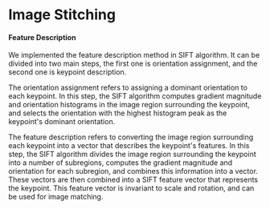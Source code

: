 # Image Stitching


#### Feature Description
We implemented the feature description method in SIFT algorithm.
It can be divided into two main steps, the first one is orientation assignment, and the second one is keypoint description.

The orientation assignment refers to assigning a dominant orientation to each keypoint. In this step, the SIFT algorithm computes gradient magnitude and orientation histograms in the image region surrounding the keypoint, and selects the orientation with the highest histogram peak as the keypoint's dominant orientation.

The feature description refers to converting the image region surrounding each keypoint into a vector that describes the keypoint's features. In this step, the SIFT algorithm divides the image region surrounding the keypoint into a number of subregions, computes the gradient magnitude and orientation for each subregion, and combines this information into a vector. These vectors are then combined into a SIFT feature vector that represents the keypoint. This feature vector is invariant to scale and rotation, and can be used for image matching.